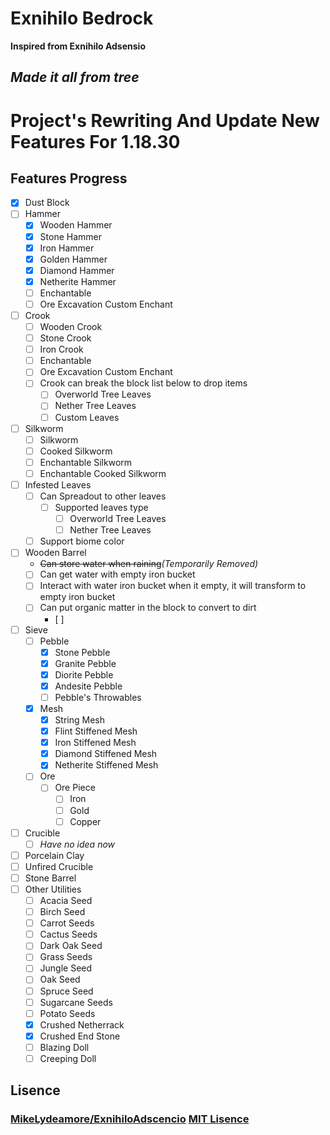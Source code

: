 # Exnihilo Bedrock
<b>Inspired from Exnihilo Adsensio</b>
## *Made it all from tree*
# Project's Rewriting And Update New Features For 1.18.30
## Features Progress

- [x] Dust Block
- [ ] Hammer
	- [x] Wooden Hammer
	- [x] Stone Hammer
	- [x] Iron Hammer
	- [x] Golden Hammer
	- [x] Diamond Hammer
	- [x] Netherite Hammer
	- [ ] Enchantable
	- [ ] Ore Excavation Custom Enchant
- [ ] Crook
	- [ ] Wooden Crook
	- [ ] Stone Crook
	- [ ] Iron Crook
	- [ ] Enchantable
	- [ ] Ore Excavation Custom Enchant
	- [ ] Crook can break the block list below to drop items
		- [ ] Overworld Tree Leaves
		- [ ] Nether Tree Leaves
		- [ ] Custom Leaves
- [ ] Silkworm
	- [ ] Silkworm
	- [ ] Cooked Silkworm
	- [ ] Enchantable Silkworm
	- [ ] Enchantable Cooked Silkworm
- [ ] Infested Leaves
	- [ ] Can Spreadout to other leaves
		- [ ] Supported leaves type
			- [ ] Overworld Tree Leaves
			- [ ] Nether Tree Leaves
	- [ ] Support biome color
- [ ] Wooden Barrel
	- <s>Can store water when raining</s><em>(Temporarily Removed)</em>
	- [ ] Can get water with empty iron bucket
	- [ ] Interact with water iron bucket when it empty, it will transform to empty iron bucket
	- [ ] Can put organic matter in the block to convert to dirt
		- [ ] 
- [ ] Sieve
	- [ ] Pebble
		- [x] Stone Pebble
		- [x] Granite Pebble
		- [x] Diorite Pebble
		- [x] Andesite Pebble
		- [ ] Pebble's Throwables
	- [x] Mesh
		- [x] String Mesh 
		- [x] Flint Stiffened Mesh 
		- [x] Iron Stiffened Mesh
		- [x] Diamond Stiffened Mesh
		- [x] Netherite Stiffened Mesh
	- [ ] Ore 
		- [ ] Ore Piece
			- [ ] Iron
			- [ ] Gold
			- [ ] Copper
- [ ] Crucible
	- [ ] *Have no idea now*
- [ ] Porcelain Clay
- [ ] Unfired Crucible
- [ ] Stone Barrel
- [ ] Other Utilities
	- [ ] Acacia Seed
	- [ ] Birch Seed
	- [ ] Carrot Seeds
	- [ ] Cactus Seeds
	- [ ] Dark Oak Seed
	- [ ] Grass Seeds
	- [ ] Jungle Seed
	- [ ] Oak Seed
	- [ ] Spruce Seed
	- [ ] Sugarcane Seeds
	- [ ] Potato Seeds
	- [x] Crushed Netherrack
	- [x] Crushed End Stone
	- [ ] Blazing Doll
	- [ ] Creeping Doll

## Lisence
### <u>MikeLydeamore/ExnihiloAdscencio</u> <b>[MIT Lisence](https://github.com/MikeLydeamore/ExNihiloAdscensio/blob/master/LICENSE)</b>